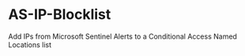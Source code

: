 # AS-IP-Blocklist
Add IPs from Microsoft Sentinel Alerts to a Conditional Access Named Locations list
